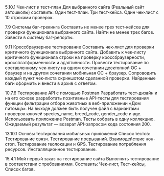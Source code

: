 5.10.1 Чек-лист и тест-план
Для выбранного сайта (Реальный сайт автошколы) составить:
Один тест-план.
Три тест-кейса.
Один чек-лист с 10 строками проверок.

7.9 Системы баг-трекинга
Составить не менее трех тест-кейсов для проверки функционала выбранного сайта.
Найти не менее трех багов.
Завести в систему баг-репорты.

9.11 Кроссбраузерное тестирование
Составить чек-лист для проверки критичного функционала выбранного сайта.
Добавить к чек-листу критичного функционала строки на проверку кроссбраузерности, кроссплатформенности и адаптивности.
Провести тестирование по составленному чек-листу на одном сочетании десктопной ОС + браузер и на другом сочетании мобильная ОС + браузер. 
Сопроводить каждый пункт чек-листа скриншотом сделанной проверки.
Найденные баги оформить и внести в архив с ответом.

10.7.6 Тестирование API с помощью Postman
Разработать тест-дизайн и на его основе разработать позитивные API-тесты для тестирования функции фильтрации отбора животных в веб-приложении «Дом питомца». 
На выходе должен быть получен файл с вариантами проверок ключей species_name, breed_code, gender_code и age.
Использовать приложение Postman. Тесты собрать в одну коллекцию. Ожидаемый результат — возврат API-запросом кода состояния 200. 

13.10.1 Основы тестирования мобильных приложений
Список тестов:
Тестирование связи.
Тестирование прерываний.
Взаимодействие нон-стоп.
Тестирование геолокации и GPS.
Тестирование потребления ресурсов.
Инсталляционное тестирование.

15.4.1 Мой первый заказ на тестирование сайта
Выполнять тестирование в соответствии с требованиями.
Составить:
Чек-лист,
Тест-кейсы,
Список багов.
